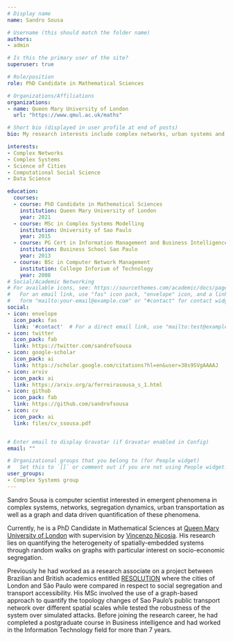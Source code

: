 ```yaml
---
# Display name
name: Sandro Sousa

# Username (this should match the folder name)
authors:
- admin

# Is this the primary user of the site?
superuser: true

# Role/position
role: PhD Candidate in Mathematical Sciences

# Organizations/Affiliations
organizations:
- name: Queen Mary University of London
  url: "https://www.qmul.ac.uk/maths"

# Short bio (displayed in user profile at end of posts)
bio: My research interests include complex networks, urban systems and computational social science.

interests:
- Complex Networks
- Complex Systems
- Science of Cities
- Computational Social Science
- Data Science

education:
  courses:
  - course: PhD Candidate in Mathematical Sciences
    institution: Queen Mary University of London
    year: 2021
  - course: MSc in Complex Systems Modelling
    institution: University of Sao Paulo
    year: 2015
  - course: PG Cert in Information Management and Business Intelligence
    institution: Business School Sao Paulo
    year: 2013
  - course: BSc in Computer Network Management
    institution: College Inforium of Technology
    year: 2008
# Social/Academic Networking
# For available icons, see: https://sourcethemes.com/academic/docs/page-builder/#icons
#   For an email link, use "fas" icon pack, "envelope" icon, and a link in the
#   form "mailto:your-email@example.com" or "#contact" for contact widget.
social:
- icon: envelope
  icon_pack: fas
  link: '#contact'  # For a direct email link, use "mailto:test@example.org".
- icon: twitter
  icon_pack: fab
  link: https://twitter.com/sandrofsousa
- icon: google-scholar
  icon_pack: ai
  link: https://scholar.google.com/citations?hl=en&user=38s9SVgAAAAJ
- icon: arxiv
  icon_pack: ai
  link: https://arxiv.org/a/ferreirasousa_s_1.html
- icon: github
  icon_pack: fab
  link: https://github.com/sandrofsousa
- icon: cv
  icon_pack: ai
  link: files/cv_ssousa.pdf


# Enter email to display Gravatar (if Gravatar enabled in Config)
email: ""

# Organizational groups that you belong to (for People widget)
#   Set this to `[]` or comment out if you are not using People widget.
user_groups:
- Complex Systems group
---
```


Sandro Sousa is computer scientist interested in emergent phenomena in complex systems, networks, segregation dynamics, urban transportation as well as a graph and data driven quantification of these phenomena.

Currently, he is a PhD Candidate in Mathematical Sciences at [Queen Mary University of London](https://www.qmul.ac.uk/maths/ "School of Mathematical Sciences") with supervision by [Vincenzo Nicosia](http://www.maths.qmul.ac.uk/~vnicosia). His research lies on quantifying the heterogeneity of spatially-embedded systems through random walks on graphs with particular interest on socio-economic segregation.

Previously he had worked as a research associate on a project between Brazilian and British academics entitled [RESOLUTION](https://www.urbantransformations.ox.ac.uk/project/resolution-resilient-systems-for-land-use-transportation/ "REsilient Systems fOr Land Use TransportatION") where the cities of London and São Paulo were compared in respect to social segregation and transport accessibility. His MSc involved the use of a graph-based approach to quantify the topology changes of Sao Paulo’s public transport network over different spatial scales while tested the robustness of the system over simulated attacks. Before joining the research career, he had completed a postgraduate course in Business intelligence and had worked in the Information Technology field for more than 7 years.
